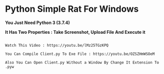 # Python Simple Rat For Windows

**You Just Need Python 3 (3.7.4)**

**It Has Two Properties : Take Screenshot, Upload File And Execute it**

```

Watch This Video : https://youtu.be/lMz25TGzKPQ

You Can Compile Client.py To Exe File : https://youtu.be/OZSZHmWSOeM

Also You Can Open Client.py Without a Window By Change It Extension To .pyw

```
